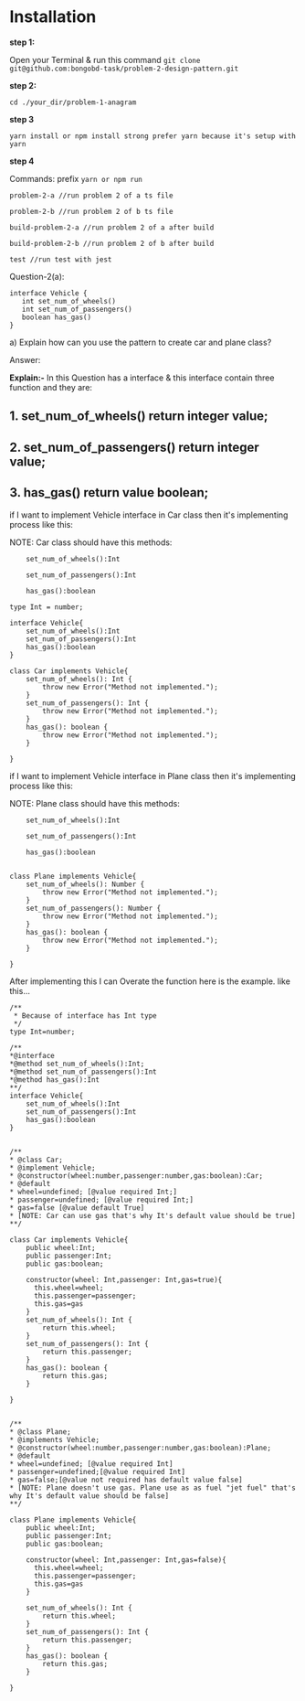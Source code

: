 # Installation
**step 1:**

Open your Terminal & run this command
```git clone git@github.com:bongobd-task/problem-2-design-pattern.git```

**step 2:**

```cd ./your_dir/problem-1-anagram```

**step 3** 

```yarn install or npm install strong prefer yarn because it's setup with yarn```

**step 4**

Commands: prefix  ```yarn or npm run```

```
problem-2-a //run problem 2 of a ts file

problem-2-b //run problem 2 of b ts file

build-problem-2-a //run problem 2 of a after build

build-problem-2-b //run problem 2 of b after build

test //run test with jest
```

Question-2(a):
```
interface Vehicle {
   int set_num_of_wheels()
   int set_num_of_passengers()
   boolean has_gas()
}
```
a) Explain how can you use the pattern to create car and plane class?

Answer: 

**Explain:-**
In this Question has a interface & this interface contain three function and they are:
## 1. set_num_of_wheels() return integer value;
## 2. set_num_of_passengers() return integer value;
## 3. has_gas() return value boolean;

if I want to implement Vehicle interface in Car class then it's implementing process like this:

NOTE: Car class should have  this methods:

```
    set_num_of_wheels():Int

    set_num_of_passengers():Int
    
    has_gas():boolean
```



```
type Int = number;

interface Vehicle{
    set_num_of_wheels():Int
    set_num_of_passengers():Int
    has_gas():boolean
}

class Car implements Vehicle{
    set_num_of_wheels(): Int {
        throw new Error("Method not implemented.");
    }
    set_num_of_passengers(): Int {
        throw new Error("Method not implemented.");
    }
    has_gas(): boolean {
        throw new Error("Method not implemented.");
    }
    
}
```
if I want to implement Vehicle interface in Plane class then it's implementing process like this:

NOTE: Plane class should have  this methods:

```
    set_num_of_wheels():Int

    set_num_of_passengers():Int
    
    has_gas():boolean
```

```

class Plane implements Vehicle{
    set_num_of_wheels(): Number {
        throw new Error("Method not implemented.");
    }
    set_num_of_passengers(): Number {
        throw new Error("Method not implemented.");
    }
    has_gas(): boolean {
        throw new Error("Method not implemented.");
    }
    
}
```


After implementing this I can Overate the function here is the example.
like this...

```
/**
 * Because of interface has Int type 
 */
type Int=number;

/**
*@interface
*@method set_num_of_wheels():Int;
*@method set_num_of_passengers():Int
*@method has_gas():Int
**/
interface Vehicle{
    set_num_of_wheels():Int
    set_num_of_passengers():Int
    has_gas():boolean
}


/**
* @class Car;
* @implement Vehicle;
* @constructor(wheel:number,passenger:number,gas:boolean):Car;
* @default 
* wheel=undefined; [@value required Int;]
* passenger=undefined; [@value required Int;]
* gas=false [@value default True]
* [NOTE: Car can use gas that's why It's default value should be true] 
**/

class Car implements Vehicle{
    public wheel:Int;
    public passenger:Int; 
    public gas:boolean;

    constructor(wheel: Int,passenger: Int,gas=true){
      this.wheel=wheel;
      this.passenger=passenger;
      this.gas=gas
    }
    set_num_of_wheels(): Int {
        return this.wheel;
    }
    set_num_of_passengers(): Int {
        return this.passenger;
    }
    has_gas(): boolean {
        return this.gas;
    }
    
}


/**
* @class Plane;
* @implements Vehicle;
* @constructor(wheel:number,passenger:number,gas:boolean):Plane;
* @default 
* wheel=undefined; [@value required Int] 
* passenger=undefined;[@value required Int]
* gas=false;[@value not required has default value false] 
* [NOTE: Plane doesn't use gas. Plane use as as fuel "jet fuel" that's why It's default value should be false] 
**/

class Plane implements Vehicle{
    public wheel:Int;
    public passenger:Int; 
    public gas:boolean;

    constructor(wheel: Int,passenger: Int,gas=false){
      this.wheel=wheel;
      this.passenger=passenger;
      this.gas=gas
    }

    set_num_of_wheels(): Int {
        return this.wheel;
    }
    set_num_of_passengers(): Int {
        return this.passenger;
    }
    has_gas(): boolean {
        return this.gas;
    }
    
}

```


